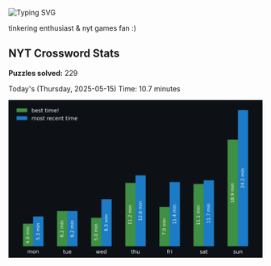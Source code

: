 ![Typing SVG](https://readme-typing-svg.demolab.com?font=Fira+Code&size=16&pause=700&color=FFFFFF&width=435&lines=hi+i'm+aimee!;nice+to+see+you+here!)

tinkering enthusiast & nyt games fan :)
<!-- START NYT-STATS -->
## NYT Crossword Stats
**Puzzles solved:** 229

Today's (Thursday, 2025-05-15) Time: 10.7 minutes


![Solve Times](./nyt_stats_graph.png)
<!-- END NYT-STATS -->
